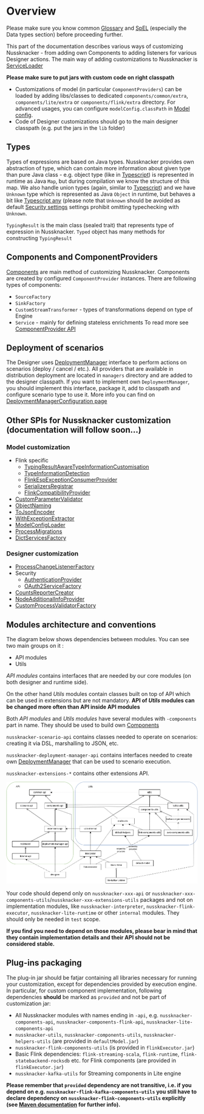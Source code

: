 # Overview

Please make sure you know common [Glossary](/documentation/about/GLOSSARY) and [SpEL](../scenarios_authoring/Spel.md) (especially the Data types section) before proceeding further. 

This part of the documentation describes various ways of customizing Nussknacker - from adding own Components to adding listeners for various Designer actions. 
The main way of adding customizations to Nussknacker is [ServiceLoader](https://docs.oracle.com/en/java/javase/11/docs/api/java.base/java/util/ServiceLoader.html) 

**Please make sure to put jars with custom code on right classpath**
- Customizations of model (in particular `ComponentProviders`) can be loaded by adding libs/classes to dedicated `components/common/extra`, 
  `components/lite/extra` or `components/flink/extra` directory. For advanced usages, you can configure `modelConfig.classPath` 
  in [Model config](../installation_configuration_guide/ModelConfiguration.md).
- Code of Designer customizations should go to the main designer classpath (e.g. put the jars in the `lib` folder)
 
## Types

Types of expressions are based on Java types. Nussknacker provides own abstraction of type, which can contain more information about given type than pure Java class - e.g. object type (like in [Typescript](https://www.typescriptlang.org/docs/handbook/2/everyday-types.html#object-types)) is represented in runtime as Java `Map`, but during compilation we know the structure of this map. 
We also handle union types (again, similar to [Typescript](https://www.typescriptlang.org/docs/handbook/2/everyday-types.html#union-types)) and we have `Unknown` type which is represented as Java `Object` in runtime, but behaves a bit like [Typescript any](https://www.typescriptlang.org/docs/handbook/2/everyday-types.html#any) (please note that `Unknown` should be avoided as default [Security settings](../installation_configuration_guide/DesignerConfiguration.md#security) settings prohibit omitting typechecking with `Unknown`.
 
`TypingResult` is the main class (sealed trait) that represents type of expression in Nussknacker.
`Typed` object has many methods for constructing `TypingResult`
      
## Components and ComponentProviders

[Components](/about/GLOSSARY#component) are main method of customizing Nussknacker. Components are created by configured `ComponentProvider` instances. 
There are following types of components:
- `SourceFactory`
- `SinkFactory`
- `CustomStreamTransformer` - types of transformations depend on type of Engine
- `Service` - mainly for defining stateless enrichments
To read more see [ComponentProvider API](./Components.md)

## Deployment of scenarios

The Designer uses [DeploymentManager](https://github.com/TouK/nussknacker/blob/staging/designer/deployment-manager-api/src/main/scala/pl/touk/nussknacker/engine/api/deployment/DeploymentManager.scala)
interface to perform actions on scenarios (deploy / cancel / etc.). All providers that are available in distribution deployment are located in `managers` directory and are added to the designer classpath.
If you want to implement own `DeploymentManager`, you should implement this interface, package it, add to classpath and configure scenario type to use it. More info you can find on 
[DeploymentManagerConfiguration page](../installation_configuration_guide/DeploymentManagerConfiguration.md) 

## Other SPIs for Nussknacker customization (documentation will follow soon...)

### Model customization

- Flink specific
  - [TypingResultAwareTypeInformationCustomisation](https://github.com/TouK/nussknacker/blob/staging/engine/flink/components-api/src/main/scala/pl/touk/nussknacker/engine/flink/api/typeinformation/TypingResultAwareTypeInformationCustomisation.scala)
  - [TypeInformationDetection](https://github.com/TouK/nussknacker/blob/staging/engine/flink/components-api/src/main/scala/pl/touk/nussknacker/engine/flink/api/typeinformation/TypeInformationDetection.scala)
  - [FlinkEspExceptionConsumerProvider](https://github.com/TouK/nussknacker/blob/staging/engine/flink/extensions-api/src/main/scala/pl/touk/nussknacker/engine/flink/api/exception/FlinkEspExceptionConsumer.scala)
  - [SerializersRegistrar](https://github.com/TouK/nussknacker/blob/staging/engine/flink/extensions-api/src/main/scala/pl/touk/nussknacker/engine/flink/api/serialization/SerializersRegistrar.scala)
  - [FlinkCompatibilityProvider](https://github.com/TouK/nussknacker/blob/staging/engine/flink/executor/src/main/scala/pl/touk/nussknacker/engine/process/FlinkCompatibilityProvider.scala)
- [CustomParameterValidator](https://github.com/TouK/nussknacker/blob/staging/components-api/src/main/scala/pl/touk/nussknacker/engine/api/definition/ParameterValidator.scala)
- [ObjectNaming](https://github.com/TouK/nussknacker/blob/staging/components-api/src/main/scala/pl/touk/nussknacker/engine/api/namespaces/ObjectNaming.scala)
- [ToJsonEncoder](https://github.com/TouK/nussknacker/blob/staging/common-api/src/main/scala/pl/touk/nussknacker/engine/util/json/ToJsonEncoder.scala)
- [WithExceptionExtractor](https://github.com/TouK/nussknacker/blob/staging/extensions-api/src/main/scala/pl/touk/nussknacker/engine/api/exception/WithExceptionExtractor.scala)
- [ModelConfigLoader](https://github.com/TouK/nussknacker/blob/staging/extensions-api/src/main/scala/pl/touk/nussknacker/engine/modelconfig/ModelConfigLoader.scala)
- [ProcessMigrations](https://github.com/TouK/nussknacker/blob/staging/extensions-api/src/main/scala/pl/touk/nussknacker/engine/migration/ProcessMigration.scala)
- [DictServicesFactory](https://github.com/TouK/nussknacker/blob/staging/extensions-api/src/main/scala/pl/touk/nussknacker/engine/api/dict/DictServicesFactory.scala)

### Designer customization

- [ProcessChangeListenerFactory](https://github.com/TouK/nussknacker/blob/staging/designer/listener-api/src/main/scala/pl/touk/nussknacker/ui/listener/ProcessChangeListenerFactory.scala)
- Security
  - [AuthenticationProvider](https://github.com/TouK/nussknacker/blob/staging/security/src/main/scala/pl/touk/nussknacker/designer/security/api/AuthenticationProvider.scala)
  - [OAuth2ServiceFactory](https://github.com/TouK/nussknacker/blob/staging/security/src/main/scala/pl/touk/nussknacker/designer/security/oauth2/OAuth2ServiceFactory.scala)
- [CountsReporterCreator](https://github.com/TouK/nussknacker/blob/staging/designer/processReports/src/main/scala/pl/touk/nussknacker/processCounts/CountsReporter.scala)
- [NodeAdditionalInfoProvider](https://github.com/TouK/nussknacker/blob/staging/extensions-api/src/main/scala/pl/touk/nussknacker/engine/additionalInfo/NodeAdditionalInfoProvider.scala)
- [CustomProcessValidatorFactory](https://github.com/TouK/nussknacker/blob/staging/designer/restmodel/src/main/scala/pl/touk/nussknacker/restmodel/validation/CustomProcessValidator.scala)
             
## Modules architecture and conventions

The diagram below shows dependencies between modules. You can see two main groups on it :
- API modules
- Utils

*API modules* contains interfaces that are needed by our core modules (on both designer and runtime side).

On the other hand *Utils* modules contain classes built on top of API which can be used in extensions but are not mandatory. **API of *Utils* modules can be changed more often than API inside API modules**

Both *API modules* and *Utils modules* have several modules with `-components` part in name. They should be used to build own [Components](./Components.md)

`nussknacker-scenario-api` contains classes needed to operate on scenarios: creating it via DSL, marshalling to JSON, etc.

`nussknacker-deployment-manager-api` contains interfaces needed to create own  [DeploymentManager](https://github.com/TouK/nussknacker/blob/staging/designer/deployment-manager-api/src/main/scala/pl/touk/nussknacker/engine/api/deployment/DeploymentManager.scala)
that can be used to scenario execution.

`nussknacker-extensions-*` contains other extensions API.

![Modules architecture](./img/modeles-architecture.png)

Your code should depend only on `nussknacker-xxx-api` or `nussknacker-xxx-components-utils`/`nussknacker-xxx-extensions-utils` packages and not on implementation modules, like
`nussknacker-interpreter`, `nussknacker-flink-executor`, `nussknacker-lite-runtime` or other `internal` modules. They should only be needed in `test` scope.

**If you find you need to depend on those modules, please bear in mind that they contain implementation details and their API should not be considered stable.**
            
## Plug-ins packaging

The plug-in jar should be fatjar containing all libraries necessary for running your customization, 
except for dependencies provided by execution engine. In particular, for custom component implementation, 
following dependencies **should** be marked as `provided` and not be part of customization jar:
- All Nussknacker modules with names ending in `-api`, e.g. `nussknacker-components-api`, `nussknacker-components-flink-api`, `nussknacker-lite-components-api`
- `nussknacker-utils`, `nussknacker-components-utils`, `nussknacker-helpers-utils` (are provided in `defaultModel.jar`)
- `nussknacker-flink-components-utils` (is provided in `flinkExecutor.jar`)
- Basic Flink dependencies: `flink-streaming-scala`, `flink-runtime`, `flink-statebackend-rocksdb` etc. for Flink components  (are provided in `flinkExecutor.jar`)
- `nussknacker-kafka-utils` for Streaming components in Lite engine

**Please remember that `provided` dependency are not transitive, i.e. if you depend on e.g. `nussknacker-flink-kafka-components-utils`
you still have to declare dependency on `nussknacker-flink-components-utils` explicitly 
(see [Maven documentation](https://maven.apache.org/guides/introduction/introduction-to-dependency-mechanism.html#dependency-scope) for further info).**
